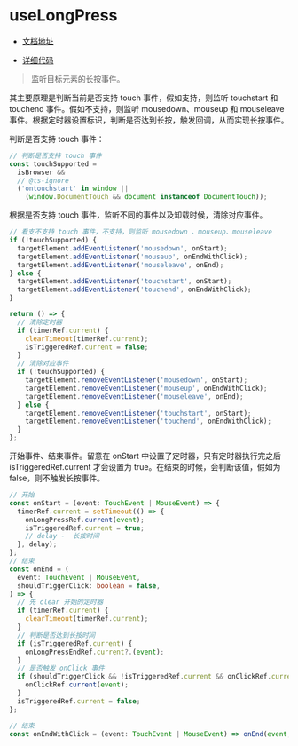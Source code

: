 # useLongPress

- [文档地址](https://ahooks.js.org/zh-CN/hooks/use-long-press)

- [详细代码](https://github.com/GpingFeng/hooks/blob/guangping%2Fread-code/packages/hooks/src/useLongPress/index.ts)

> 监听目标元素的长按事件。

其主要原理是判断当前是否支持 touch 事件，假如支持，则监听 touchstart 和 touchend 事件。假如不支持，则监听 mousedown、mouseup 和 mouseleave 事件。根据定时器设置标识，判断是否达到长按，触发回调，从而实现长按事件。

判断是否支持 touch 事件：

```ts
// 判断是否支持 touch 事件
const touchSupported =
  isBrowser &&
  // @ts-ignore
  ('ontouchstart' in window ||
    (window.DocumentTouch && document instanceof DocumentTouch));
```

根据是否支持 touch 事件，监听不同的事件以及卸载时候，清除对应事件。

```ts
// 看支不支持 touch 事件，不支持，则监听 mousedown 、mouseup、mouseleave
if (!touchSupported) {
  targetElement.addEventListener('mousedown', onStart);
  targetElement.addEventListener('mouseup', onEndWithClick);
  targetElement.addEventListener('mouseleave', onEnd);
} else {
  targetElement.addEventListener('touchstart', onStart);
  targetElement.addEventListener('touchend', onEndWithClick);
}

return () => {
  // 清除定时器
  if (timerRef.current) {
    clearTimeout(timerRef.current);
    isTriggeredRef.current = false;
  }
  // 清除对应事件
  if (!touchSupported) {
    targetElement.removeEventListener('mousedown', onStart);
    targetElement.removeEventListener('mouseup', onEndWithClick);
    targetElement.removeEventListener('mouseleave', onEnd);
  } else {
    targetElement.removeEventListener('touchstart', onStart);
    targetElement.removeEventListener('touchend', onEndWithClick);
  }
};
```

开始事件、结束事件。留意在 onStart 中设置了定时器，只有定时器执行完之后 isTriggeredRef.current 才会设置为 true。在结束的时候，会判断该值，假如为 false，则不触发长按事件。

```ts
// 开始
const onStart = (event: TouchEvent | MouseEvent) => {
  timerRef.current = setTimeout(() => {
    onLongPressRef.current(event);
    isTriggeredRef.current = true;
    // delay - 	长按时间
  }, delay);
};
// 结束
const onEnd = (
  event: TouchEvent | MouseEvent,
  shouldTriggerClick: boolean = false,
) => {
  // 先 clear 开始的定时器
  if (timerRef.current) {
    clearTimeout(timerRef.current);
  }
  // 判断是否达到长按时间
  if (isTriggeredRef.current) {
    onLongPressEndRef.current?.(event);
  }
  // 是否触发 onClick 事件
  if (shouldTriggerClick && !isTriggeredRef.current && onClickRef.current) {
    onClickRef.current(event);
  }
  isTriggeredRef.current = false;
};

// 结束
const onEndWithClick = (event: TouchEvent | MouseEvent) => onEnd(event, true);
```
